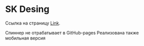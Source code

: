 # SK Desing

Ссылка на страницу [Link](https://dirover.github.io/SK_Design/).

Спиннер не отрабатывает в GitHub-pages
Реализована также мобильная версия
